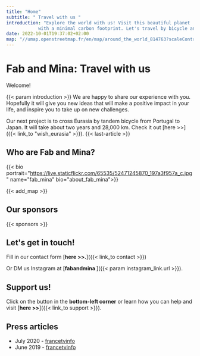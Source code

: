 ```yaml
---
title: "Home"
subtitle: " Travel with us "
introduction: "Explore the world with us! Visit this beautiful planet
            with a minimal carbon footprint. Let's travel by bicycle and on foot (and sometimes hitchhiking)."
date: 2022-10-01T19:37:02+02:00
map: "//umap.openstreetmap.fr/en/map/around_the_world_814763?scaleControl=false&miniMap=false&scrollWheelZoom=false&zoomControl=true&allowEdit=false&moreControl=true&searchControl=null&tilelayersControl=null&embedControl=null&datalayersControl=true&onLoadPanel=undefined&captionBar=false&datalayers=2797981%2C3237690#5/40.112/6.272"
---
```


# Fab and Mina: Travel with us
Welcome!

{{< param introduction >}}
We are happy to share our experience with you. Hopefully it will give you new ideas that will make a positive impact in your life, and inspire you to take up on new challenges. 

Our next project is to cross Eurasia by tandem bicycle from Portugal to Japan. It will take about two years and 28,000 km.
Check it out [here >>]({{< link_to "wish_eurasia" >}}).
{{< last-article >}}




## Who are Fab and Mina?
{{< bio portrait="https://live.staticflickr.com/65535/52471245870_197a3f957a_c.jpg" name="fab_mina" bio="about_fab_mina">}}


{{< add_map >}}

## Our sponsors
{{< sponsors >}}

## Let's get in touch!

Fill in our contact form [**here >>.**]({{< link_to contact >}})


Or DM us Instagram at [**fabandmina <i class="{{< param instagram_link.icon >}}"></i>**]({{< param instagram_link.url >}}).

## Support us!
Click on the button in the **bottom-left corner** or learn how you can help and visit [**here >>**]({{< link_to support >}}).

## Press articles
- July 2020 - [francetvinfo](https://la1ere.francetvinfo.fr/nouvellecaledonie/caledoniens-ailleurs-fabien-nomade-suspens-850376.html)
- June 2019 - [francetvinfo](https://la1ere.francetvinfo.fr/nouvellecaledonie/caledoniens-ailleurs-fabien-selle-nouvelles-aventures-721516.html)